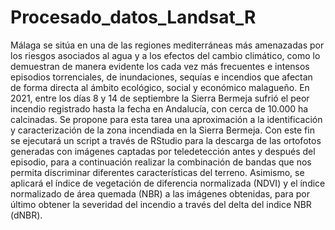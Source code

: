 # Procesado_datos_Landsat_R

Málaga se sitúa en una de las regiones mediterráneas más amenazadas por los riesgos asociados al agua y a los efectos del cambio climático, como lo demuestran de manera evidente los cada vez más frecuentes e intensos episodios torrenciales, de inundaciones, sequías e incendios que afectan de forma directa al ámbito ecológico, social y económico malagueño. En 2021, entre los días 8 y 14 de septiembre la Sierra Bermeja sufrió el peor incendio registrado hasta la fecha en Andalucía, con cerca de 10.000 ha calcinadas.
Se propone para esta tarea una aproximación a la identificación y caracterización de la zona incendiada en la Sierra Bermeja. Con este fin se ejecutará un script a través de RStudio para la descarga de las ortofotos generadas con imágenes captadas por teledetección antes y después del episodio, para a continuación realizar la combinación de bandas que nos permita discriminar diferentes características del terreno. Asimismo, se aplicará el índice de vegetación de diferencia normalizada (NDVI) y el índice normalizado de área quemada (NBR) a las imágenes obtenidas, para por último obtener la severidad del incendio a través del delta del indice NBR (dNBR).
